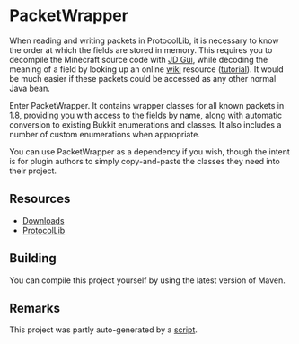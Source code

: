 PacketWrapper 
===========

When reading and writing packets in ProtocolLib, it is necessary to know the order at which the fields are stored in memory. 
This requires you to decompile the Minecraft source code with [JD Gui](http://java.decompiler.free.fr/?q=jdgui), while decoding the meaning of a field by looking up an online [wiki](http://www.wiki.vg/Protocol) resource 
([tutorial](http://forums.bukkit.org/threads/lib-1-4-6-protocollib-2-0-0-safely-and-easily-modify-sent-and-recieved-packets.101035/page-2#post-1366140)). 
It would be much easier if these packets could be accessed as any other normal Java bean. 

Enter PacketWrapper. It contains wrapper classes for all known packets in 1.8, providing you with access to the fields by name, along
with automatic conversion to existing Bukkit enumerations and classes. It also includes a number of custom enumerations when appropriate.

You can use PacketWrapper as a dependency if you wish, though the intent is for plugin authors to simply copy-and-paste the classes they need into their 
project. 

Resources
--------
* [Downloads](http://ci.shadowvolt.com/job/PacketWrapper/)
* [ProtocolLib](http://www.spigotmc.org/resources/protocollib.1997/)

Building
--------
You can compile this project yourself by using the latest version of Maven.


Remarks
--------
This project was partly auto-generated by a [script](https://github.com/aadnk/Wrappit). 